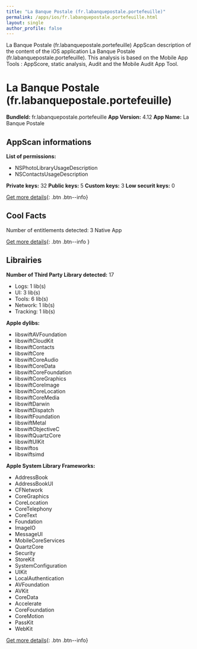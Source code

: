 ```yaml
---
title: "La Banque Postale (fr.labanquepostale.portefeuille)"
permalink: /apps/ios/fr.labanquepostale.portefeuille.html
layout: single
author_profile: false
---
```

La Banque Postale (fr.labanquepostale.portefeuille) AppScan description of the content of the iOS application La Banque Postale (fr.labanquepostale.portefeuille). This analysis is based on the Mobile App Tools : AppScore, static analysis, Audit and the Mobile Audit App Tool.

# La Banque Postale (fr.labanquepostale.portefeuille)

**BundleId:** fr.labanquepostale.portefeuille
**App Version:** 4.12
**App Name:** La Banque Postale


## AppScan informations 

**List of permissions:** 
- NSPhotoLibraryUsageDescription
- NSContactsUsageDescription
  
  
**Private keys:** 32
**Public keys:** 5
**Custom keys:** 3
**Low securit keys:** 0
  
[Get more details](/pricing.html){: .btn .btn--info}

## Cool Facts

Number of entitlements detected: 3
Native App
  
[Get more details](/pricing.html){: .btn .btn--info }

## Librairies 
**Number of Third Party Library detected:** 17
- Logs: 1 lib(s)
- UI: 3 lib(s)
- Tools: 6 lib(s)
- Network: 1 lib(s)
- Tracking: 1 lib(s)


**Apple dylibs:**
- libswiftAVFoundation
- libswiftCloudKit
- libswiftContacts
- libswiftCore
- libswiftCoreAudio
- libswiftCoreData
- libswiftCoreFoundation
- libswiftCoreGraphics
- libswiftCoreImage
- libswiftCoreLocation
- libswiftCoreMedia
- libswiftDarwin
- libswiftDispatch
- libswiftFoundation
- libswiftMetal
- libswiftObjectiveC
- libswiftQuartzCore
- libswiftUIKit
- libswiftos
- libswiftsimd


**Apple System Library Frameworks:**
- AddressBook
- AddressBookUI
- CFNetwork
- CoreGraphics
- CoreLocation
- CoreTelephony
- CoreText
- Foundation
- ImageIO
- MessageUI
- MobileCoreServices
- QuartzCore
- Security
- StoreKit
- SystemConfiguration
- UIKit
- LocalAuthentication
- AVFoundation
- AVKit
- CoreData
- Accelerate
- CoreFoundation
- CoreMotion
- PassKit
- WebKit


  
[Get more details](/pricing.html){: .btn .btn--info}

